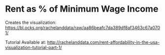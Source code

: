 # Rent as % of Minimum Wage Income

Creates the visualization: https://bl.ocks.org/rachelanddata/raw/aa86beafc7da389df8af3463c67a0701/

Tutorial Available at: http://rachelanddata.com/rent-affordability-in-the-usa-visualization-tutorial-part-1/

